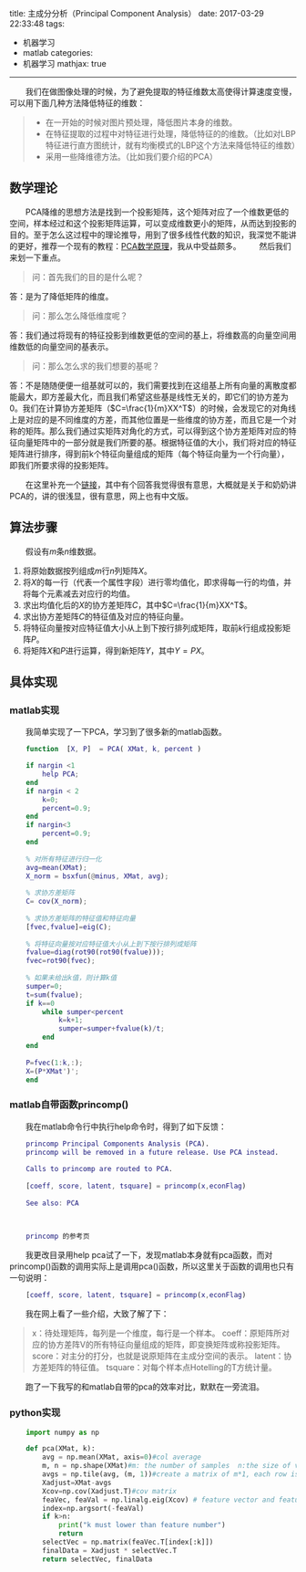 title: 主成分分析（Principal Component Analysis）
date: 2017-03-29 22:33:48
tags:
  - 机器学习
  - matlab
categories:
  - 机器学习
mathjax: true
---

&emsp;&emsp;我们在做图像处理的时候，为了避免提取的特征维数太高使得计算速度变慢，可以用下面几种方法降低特征的维数：

> - 在一开始的时候对图片预处理，降低图片本身的维数。
> - 在特征提取的过程中对特征进行处理，降低特征的的维数。（比如对LBP特征进行直方图统计，就有均衡模式的LBP这个方法来降低特征的维数）
> - 采用一些降维德方法。（比如我们要介绍的PCA）

## 数学理论
&emsp;&emsp;PCA降维的思想方法是找到一个投影矩阵，这个矩阵对应了一个维数更低的空间，样本经过和这个投影矩阵运算，可以变成维数更小的矩阵，从而达到投影的目的。至于怎么这过程中的理论推导，用到了很多线性代数的知识，我深觉不能讲的更好，推荐一个现有的教程：[PCA数学原理][1]，我从中受益颇多。
&emsp;&emsp;然后我们来划一下重点。

> 问：首先我们的目的是什么呢？

答：是为了降低矩阵的维度。

> 问：那么怎么降低维度呢？

答：我们通过将现有的特征投影到维数更低的空间的基上，将维数高的向量空间用维数低的向量空间的基表示。

> 问：那么怎么求的我们想要的基呢？

答：不是随随便便一组基就可以的，我们需要找到在这组基上所有向量的离散度都能最大，即方差最大化，而且我们希望这些基是线性无关的，即它们的协方差为0。我们在计算协方差矩阵（$C=\frac{1}{m}XX^T$）的时候，会发现它的对角线上是对应的是不同维度的方差，而其他位置是一些维度的协方差，而且它是一个对称的矩阵。那么我们通过实矩阵对角化的方式，可以得到这个协方差矩阵对应的特征向量矩阵中的一部分就是我们所要的基。根据特征值的大小，我们将对应的特征矩阵进行排序，得到前k个特征向量组成的矩阵（每个特征向量为一个行向量），即我们所要求得的投影矩阵。

&emsp;&emsp;在这里补充一个[链接][2]，其中有个回答我觉得很有意思，大概就是关于和奶奶讲PCA的，讲的很浅显，很有意思，网上也有中文版。

## 算法步骤
&emsp;&emsp;假设有$m$条$n$维数据。

 1. 将原始数据按列组成$m$行$n$列矩阵$X$。
 2. 将$X$的每一行（代表一个属性字段）进行零均值化，即求得每一行的均值，并将每个元素减去对应行的均值。
 3. 求出均值化后的$X$的协方差矩阵$C$，其中$C=\frac{1}{m}XX^T$。
 4. 求出协方差矩阵$C$的特征值及对应的特征向量。
 5. 将特征向量按对应特征值大小从上到下按行排列成矩阵，取前$k$行组成投影矩阵$P$。
 6. 将矩阵$X$和$P$进行运算，得到新矩阵$Y$，其中$Y=PX$。

## 具体实现
### matlab实现
&emsp;&emsp;我简单实现了一下PCA，学习到了很多新的matlab函数。
```matlab
    function  [X, P]  = PCA( XMat, k, percent )

    if nargin <1
        help PCA;
    end
    if nargin < 2
        k=0;
        percent=0.9;
    end
    if nargin<3
        percent=0.9;
    end
    
    % 对所有特征进行归一化
    avg=mean(XMat);
    X_norm = bsxfun(@minus, XMat, avg);
    
    % 求协方差矩阵
    C= cov(X_norm);
    
    % 求协方差矩阵的特征值和特征向量
    [fvec,fvalue]=eig(C);
    
    % 将特征向量按对应特征值大小从上到下按行排列成矩阵
    fvalue=diag(rot90(rot90(fvalue)));
    fvec=rot90(fvec);
    
    % 如果未给出k值，则计算k值
    sumper=0;
    t=sum(fvalue);
    if k==0
        while sumper<percent
            k=k+1;
            sumper=sumper+fvalue(k)/t;
        end
    end
    
    P=fvec(1:k,:);
    X=(P*XMat')';
    end
```

### matlab自带函数princomp()
&emsp;&emsp;我在matlab命令行中执行help命令时，得到了如下反馈：
```matlab
    princomp Principal Components Analysis (PCA). 
    princomp will be removed in a future release. Use PCA instead. 
 
    Calls to princomp are routed to PCA.
 
    [coeff, score, latent, tsquare] = princomp(x,econFlag)
  
    See also: PCA

    
    
    princomp 的参考页
```
&emsp;&emsp;我更改目录用help pca试了一下，发现matlab本身就有pca函数，而对princomp()函数的调用实际上是调用pca()函数，所以这里关于函数的调用也只有一句说明：
```matlab
    [coeff, score, latent, tsquare] = princomp(x,econFlag)
```
&emsp;&emsp;我在网上看了一些介绍，大致了解了下：

> x：待处理矩阵，每列是一个维度，每行是一个样本。
> coeff：原矩阵所对应的协方差阵V的所有特征向量组成的矩阵，即变换矩阵或称投影矩阵。
> score：对主分的打分，也就是说原矩阵在主成分空间的表示。
> latent：协方差矩阵的特征值。
> tsquare：对每个样本点Hotelling的T方统计量。

&emsp;&emsp;跑了一下我写的和matlab自带的pca的效率对比，默默在一旁流泪。

### python实现
```python
    import numpy as np

    def pca(XMat, k):
        avg = np.mean(XMat, axis=0)#col average
        m, n = np.shape(XMat)#m: the number of samples  n:the size of vector
        avgs = np.tile(avg, (m, 1))#create a matrix of m*1, each row is a column average
        Xadjust=XMat-avgs
        Xcov=np.cov(Xadjust.T)#cov matrix
        feaVec, feaVal = np.linalg.eig(Xcov) # feature vector and feature value
        index=np.argsort(-feaVal)
        if k>n:
            print("k must lower than feature number")
            return
        selectVec = np.matrix(feaVec.T[index[:k]])
        finalData = Xadjust * selectVec.T
        return selectVec, finalData
```
  [1]: http://www.360doc.com/content/13/1124/02/9482_331688889.shtml
  [2]: http://stats.stackexchange.com/questions/2691/making-sense-of-principal-component-analysis-eigenvectors-eigenvalues
